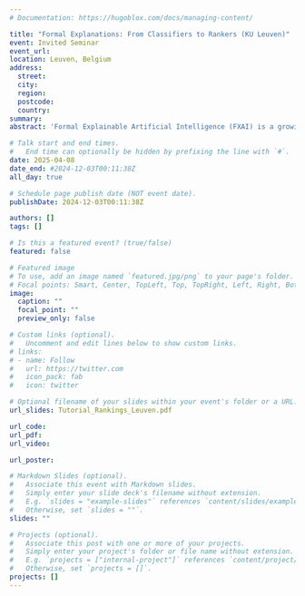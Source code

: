 ```yaml
---
# Documentation: https://hugoblox.com/docs/managing-content/

title: "Formal Explanations: From Classifiers to Rankers (KU Leuven)"
event: Invited Seminar
event_url:
location: Leuven, Belgium
address:
  street:
  city:
  region:
  postcode:
  country:
summary:
abstract: 'Formal Explainable Artificial Intelligence (FXAI) is a growing research area dedicated to providing rigorous explanations for machine learning models. Until now, FXAI approaches have predominantly focused on explaining machine learning classifiers. In this talk, after reviewing key concepts from FXAI for classifiers, we will introduce formal definitions of explanations for the ranking task. We will then present algorithms for computing these explanations, leveraging techniques from combinatorial search and automated reasoning. These contributions have potential applications across various domains, including decision support and recommender systems.'

# Talk start and end times.
#   End time can optionally be hidden by prefixing the line with `#`.
date: 2025-04-08
date_end: #2024-12-03T00:11:38Z
all_day: true

# Schedule page publish date (NOT event date).
publishDate: 2024-12-03T00:11:38Z

authors: []
tags: []

# Is this a featured event? (true/false)
featured: false

# Featured image
# To use, add an image named `featured.jpg/png` to your page's folder. 
# Focal points: Smart, Center, TopLeft, Top, TopRight, Left, Right, BottomLeft, Bottom, BottomRight.
image:
  caption: ""
  focal_point: ""
  preview_only: false

# Custom links (optional).
#   Uncomment and edit lines below to show custom links.
# links:
# - name: Follow
#   url: https://twitter.com
#   icon_pack: fab
#   icon: twitter

# Optional filename of your slides within your event's folder or a URL.
url_slides: Tutorial_Rankings_Leuven.pdf

url_code:
url_pdf: 
url_video:

url_poster: 

# Markdown Slides (optional).
#   Associate this event with Markdown slides.
#   Simply enter your slide deck's filename without extension.
#   E.g. `slides = "example-slides"` references `content/slides/example-slides.md`.
#   Otherwise, set `slides = ""`.
slides: ""

# Projects (optional).
#   Associate this post with one or more of your projects.
#   Simply enter your project's folder or file name without extension.
#   E.g. `projects = ["internal-project"]` references `content/project/deep-learning/index.md`.
#   Otherwise, set `projects = []`.
projects: []
---
```


